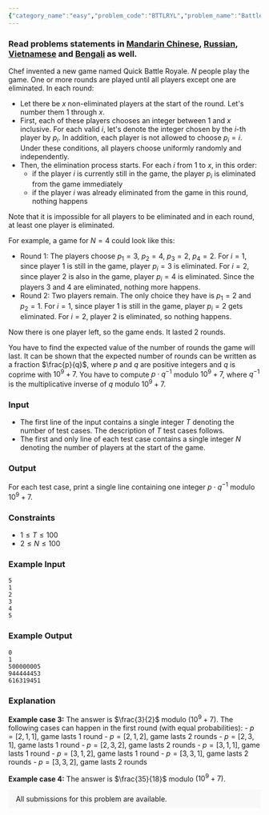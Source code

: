 ```yaml
---
{"category_name":"easy","problem_code":"BTTLRYL","problem_name":"Battle Royale","problemComponents":{"constraints":"","constraintsState":false,"subtasks":"","subtasksState":false,"inputFormat":"","inputFormatState":false,"outputFormat":"","outputFormatState":false,"sampleTestCases":{}},"video_editorial_url":"","languages_supported":{"0":"CPP14","1":"C","2":"JAVA","3":"PYTH 3.6","4":"CPP17","5":"PYTH","6":"PYP3","7":"CS2","8":"ADA","9":"PYPY","10":"TEXT","11":"PAS fpc","12":"NODEJS","13":"RUBY","14":"PHP","15":"GO","16":"HASK","17":"TCL","18":"PERL","19":"SCALA","20":"LUA","21":"kotlin","22":"BASH","23":"JS","24":"LISP sbcl","25":"rust","26":"PAS gpc","27":"BF","28":"CLOJ","29":"R","30":"D","31":"CAML","32":"FORT","33":"ASM","34":"swift","35":"FS","36":"WSPC","37":"LISP clisp","38":"SQL","39":"SCM guile","40":"PERL6","41":"ERL","42":"CLPS","43":"ICK","44":"NICE","45":"PRLG","46":"ICON","47":"COB","48":"SCM chicken","49":"PIKE","50":"SCM qobi","51":"ST","52":"SQLQ","53":"NEM"},"max_timelimit":1,"source_sizelimit":50000,"problem_author":"nadeemsk4347","problem_tester":"","date_added":"18-06-2021","tags":{"0":"cook130","1":"dynamic","2":"easy","3":"nadeemsk4347","4":"probability"},"problem_difficulty_level":"Easy-Medium","best_tag":"Dynamic Programming","editorial_url":"https://discuss.codechef.com/problems/BTTLRYL","time":{"view_start_date":1624214704,"submit_start_date":1624214704,"visible_start_date":1624214704,"end_date":1735669800},"is_direct_submittable":false,"problemDiscussURL":"https://discuss.codechef.com/search?q=BTTLRYL","is_proctored":false,"visitedContests":{},"layout":"problem"}
---
```

### Read problems statements in [Mandarin Chinese](https://www.codechef.com/download/translated/COOK130/mandarin/BTTLRYL.pdf), [Russian](https://www.codechef.com/download/translated/COOK130/russian/BTTLRYL.pdf), [Vietnamese](https://www.codechef.com/download/translated/COOK130/vietnamese/BTTLRYL.pdf) and [Bengali](https://www.codechef.com/download/translated/COOK130/bengali/BTTLRYL.pdf) as well.

Chef invented a new game named Quick Battle Royale. $N$ people play the game. One or more rounds are played until all players except one are eliminated. In each round:
- Let there be $x$ non-eliminated players at the start of the round. Let's number them $1$ through $x$.
- First, each of these players chooses an integer between $1$ and $x$ inclusive. For each valid $i$, let's denote the integer chosen by the $i$-th player by $p_i$. In addition, each player is not allowed to choose $p_i = i$. Under these conditions, all players choose uniformly randomly and independently.
- Then, the elimination process starts. For each $i$ from $1$ to $x$, in this order:
    - if the player $i$ is currently still in the game, the player $p_i$ is eliminated from the game immediately
    - if the player $i$ was already eliminated from the game in this round, nothing happens

Note that it is impossible for all players to be eliminated and in each round, at least one player is eliminated.

For example, a game for $N = 4$ could look like this:
- Round 1: The players choose $p_1 = 3$, $p_2 = 4$, $p_3 = 2$, $p_4 = 2$. For $i = 1$, since player $1$ is still in the game, player $p_i = 3$ is eliminated. For $i = 2$, since player $2$ is also in the game, player $p_i = 4$ is eliminated. Since the players $3$ and $4$ are eliminated, nothing more happens.
- Round 2: Two players remain. The only choice they have is $p_1 = 2$ and $p_2 = 1$. For $i = 1$, since player $1$ is still in the game, player $p_i = 2$ gets eliminated. For $i = 2$, player $2$ is eliminated, so nothing happens.

Now there is one player left, so the game ends. It lasted $2$ rounds.

You have to find the expected value of the number of rounds the game will last. It can be shown that the expected number of rounds can be written as a fraction $\frac{p}{q}$, where $p$ and $q$ are positive integers and $q$ is coprime with $10^9+7$. You have to compute $p \cdot q^{-1}$ modulo $10^9 + 7$, where $q^{-1}$ is the multiplicative inverse of $q$ modulo $10^9 + 7$.

### Input
- The first line of the input contains a single integer $T$ denoting the number of test cases. The description of $T$ test cases follows.
- The first and only line of each test case contains a single integer $N$ denoting the number of players at the start of the game.

### Output
For each test case, print a single line containing one integer $p \cdot q^{-1}$ modulo $10^9 + 7$.

### Constraints
- $1 \leq T \leq 100$
- $2 \leq N \leq 100$

### Example Input
```
5
1
2
3
4
5
```

### Example Output
```
0
1
500000005
944444453
616319451
```

### Explanation
**Example case 3:** The answer is $\frac{3}{2}$ modulo $(10^9 + 7)$. The following cases can happen in the first round (with equal probabilities):
    - $p = [2, 1, 1]$, game lasts $1$ round
    - $p = [2, 1, 2]$, game lasts $2$ rounds
    - $p = [2, 3, 1]$, game lasts $1$ round 
    - $p = [2, 3, 2]$, game lasts $2$ rounds
    - $p = [3, 1, 1]$, game lasts $1$ round
    - $p = [3, 1, 2]$, game lasts $1$ round
    - $p = [3, 3, 1]$, game lasts $2$ rounds
    - $p = [3, 3, 2]$, game lasts $2$ rounds

**Example case 4:** The answer is $\frac{35}{18}$ modulo $(10^9 + 7)$.

<aside style='background: #f8f8f8;padding: 10px 15px;'><div>All submissions for this problem are available.</div></aside>